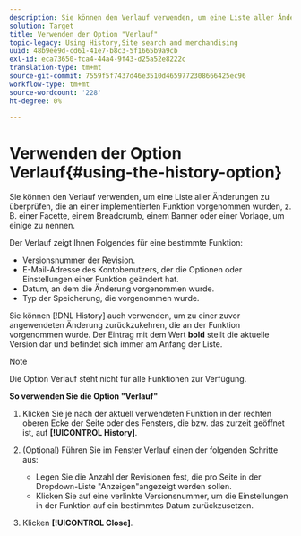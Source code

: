 ```yaml
---
description: Sie können den Verlauf verwenden, um eine Liste aller Änderungen zu überprüfen, die an einer implementierten Funktion vorgenommen wurden, z. B. einer Facette, einem Breadcrumb, einem Banner oder einer Vorlage, um einige zu nennen.
solution: Target
title: Verwenden der Option "Verlauf"
topic-legacy: Using History,Site search and merchandising
uuid: 48b9ee9d-cd61-41e7-b8c3-5f1665b9a9cb
exl-id: eca73650-fca4-44a4-9f43-d25a52e8222c
translation-type: tm+mt
source-git-commit: 7559f5f7437d46e3510d4659772308666425ec96
workflow-type: tm+mt
source-wordcount: '228'
ht-degree: 0%

---
```


# Verwenden der Option Verlauf{#using-the-history-option}

Sie können den Verlauf verwenden, um eine Liste aller Änderungen zu überprüfen, die an einer implementierten Funktion vorgenommen wurden, z. B. einer Facette, einem Breadcrumb, einem Banner oder einer Vorlage, um einige zu nennen.

Der Verlauf zeigt Ihnen Folgendes für eine bestimmte Funktion:

* Versionsnummer der Revision.
* E-Mail-Adresse des Kontobenutzers, der die Optionen oder Einstellungen einer Funktion geändert hat.
* Datum, an dem die Änderung vorgenommen wurde.
* Typ der Speicherung, die vorgenommen wurde.

Sie können [!DNL History] auch verwenden, um zu einer zuvor angewendeten Änderung zurückzukehren, die an der Funktion vorgenommen wurde. Der Eintrag mit dem Wert **bold** stellt die aktuelle Version dar und befindet sich immer am Anfang der Liste.

>[!NOTE]
>
>Die Option Verlauf steht nicht für alle Funktionen zur Verfügung.

**So verwenden Sie die Option &quot;Verlauf&quot;**

1. Klicken Sie je nach der aktuell verwendeten Funktion in der rechten oberen Ecke der Seite oder des Fensters, die bzw. das zurzeit geöffnet ist, auf **[!UICONTROL History]**.
1. (Optional) Führen Sie im Fenster Verlauf einen der folgenden Schritte aus:

   * Legen Sie die Anzahl der Revisionen fest, die pro Seite in der Dropdown-Liste &quot;Anzeigen&quot;angezeigt werden sollen.
   * Klicken Sie auf eine verlinkte Versionsnummer, um die Einstellungen in der Funktion auf ein bestimmtes Datum zurückzusetzen.

1. Klicken **[!UICONTROL Close]**.
